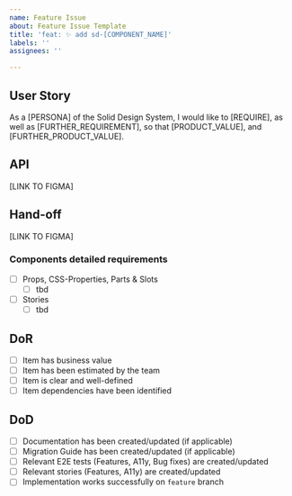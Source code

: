 ```yaml
---
name: Feature Issue
about: Feature Issue Template
title: 'feat: ✨ add sd-[COMPONENT_NAME]'
labels: ''
assignees: ''

---
```


## User Story
As a [PERSONA] of the Solid Design System, I would like to [REQUIRE], as well as [FURTHER_REQUIREMENT],
so that [PRODUCT_VALUE], and [FURTHER_PRODUCT_VALUE].

## API
[LINK TO FIGMA]
## Hand-off
[LINK TO FIGMA]

### Components detailed requirements
- [ ] Props, CSS-Properties, Parts & Slots
  - [ ] tbd
- [ ] Stories
  - [ ] tbd

## DoR
- [ ] Item has business value
- [ ] Item has been estimated by the team
- [ ] Item is clear and well-defined
- [ ] Item dependencies have been identified

## DoD
- [ ] Documentation has been created/updated (if applicable)
- [ ] Migration Guide has been created/updated (if applicable)
- [ ] Relevant E2E tests (Features, A11y, Bug fixes) are created/updated
- [ ] Relevant stories (Features, A11y) are created/updated
- [ ] Implementation works successfully on `feature` branch
